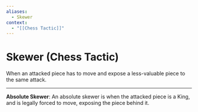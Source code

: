 ```yaml
---
aliases:
  - Skewer
context:
  - "[[Chess Tactic]]"
---
```


# Skewer (Chess Tactic)

When an attacked piece has to move and expose a less-valuable piece to the same attack.

---

**Absolute Skewer**: An absolute skewer is when the attacked piece is a King, and is legally forced to move, exposing the piece behind it.
